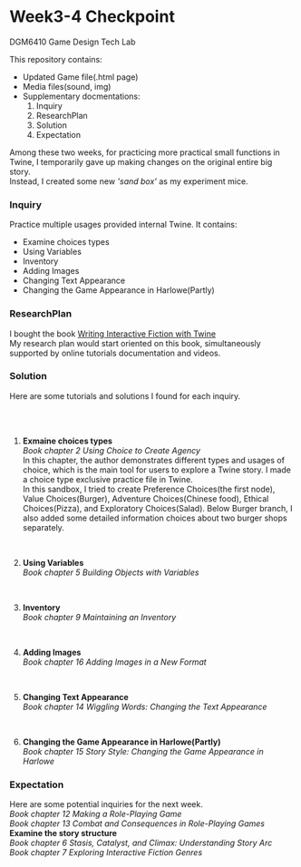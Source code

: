 # Week3-4 Checkpoint

DGM6410 Game Design Tech Lab

This repository contains:

<ul>
  <li>Updated Game file(.html page)</li>
  <li>Media files(sound, img)</li>
 
<li>Supplementary docmentations:<ol>
<li>Inquiry</li>
<li>ResearchPlan</li>
<li>Solution</li>
<li>Expectation</li>
</ol></li>

</ul>

Among these two weeks, for practicing more practical small functions in Twine, I temporarily gave up making changes on the original entire big story.
<br>Instead, I created some new <em>'sand box'</em> as my experiment mice.

<h3>Inquiry</h3>
Practice multiple usages provided internal Twine. It contains:
<ul style="p{line-height:90%;}">
  <li>Examine choices types</li>
  <li>Using Variables</li>
  <li>Inventory</li>
  <li>Adding Images</li>
  <li>Changing Text Appearance</li>
  <li>Changing the Game Appearance in Harlowe(Partly)</li>
  </ul>
  
<h3>ResearchPlan</h3>
I bought the book <a href="https://smile.amazon.com/gp/product/0789756641/ref=oh_aui_detailpage_o02_s00?ie=UTF8&psc=1">Writing Interactive Fiction with Twine</a>
<br>My research plan would start oriented on this book, simultaneously supported by online tutorials documentation and videos.

<h3>Solution</h3>
Here are some tutorials and solutions I found for each inquiry.
<br><br>
<ol>


<br><li><b>Exmaine choices types</b>
 <br><em>Book chapter 2 Using Choice to Create Agency</em>
<br>In this chapter, the author demonstrates different types and usages of choice, which is the main tool for users to explore a Twine story. I made a choice type exclusive practice file in Twine.
<br>In this sandbox, I tried to create Preference Choices(the first node), Value Choices(Burger), Adventure Choices(Chinese food), Ethical Choices(Pizza), and Exploratory Choices(Salad).
Below Burger branch, I also added some detailed information choices about two burger shops separately.
</li>

<br><li><b>Using Variables</b>
  <br><em>Book chapter 5 Building Objects with Variables</em>
 </li>
 
<br><li><b>Inventory</b>
 <br><em>Book chapter 9 Maintaining an Inventory</em>
</li>
  
<br><li><b>Adding Images</b>
 <br><em>Book chapter 16 Adding Images in a New Format</em>
</li>

<br><li><b>Changing Text Appearance</b>
 <br><em>Book chapter 14 Wiggling Words: Changing the Text Appearance</em>
</li>

<br><li><b>Changing the Game Appearance in Harlowe(Partly)</b>
 <br><em>Book chapter 15 Story Style: Changing the Game Appearance in Harlowe</em>
</li>



  </ol>

<h3>Expectation</h3>
Here are some potential inquiries for the next week.
<br><em>Book chapter 12 Making a Role-Playing Game</em>
<br><em>Book chapter 13 Combat and Consequences in Role-Playing Games</em>
<b>Examine the story structure</b>
  <br><em>Book chapter 6 Stasis, Catalyst, and Climax: Understanding Story Arc</em>
  <br><em>Book chapter 7 Exploring Interactive Fiction Genres</em>
<br>
